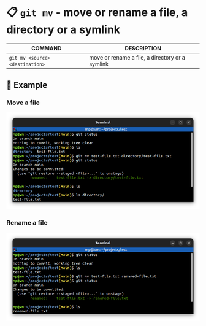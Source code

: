 # 📋 `git mv` - move or rename a file, a directory or a symlink

| COMMAND                         | DESCRIPTION                                     |
| ------------------------------- | ----------------------------------------------- |
| `git mv <source> <destination>` | move or rename a file, a directory or a symlink |

## 📌 Example

### Move a file

![](images/git-mv.png)

### Rename a file

![](images/git-mv-rename.png)